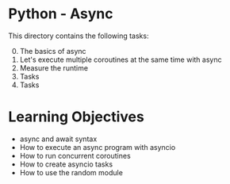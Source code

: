 # Python - Async
This directory contains the following tasks:

0. The basics of async
1. Let's execute multiple coroutines at the same time with async
2. Measure the runtime
3. Tasks
4. Tasks

# Learning Objectives

* async and await syntax
* How to execute an async program with asyncio
* How to run concurrent coroutines
* How to create asyncio tasks
* How to use the random module
